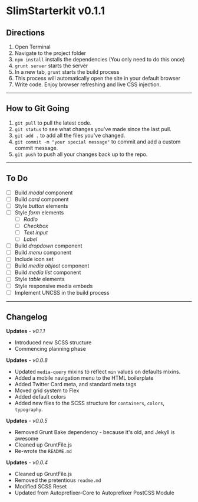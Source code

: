 # SlimStarterkit v0.1.1


## Directions  

1. Open Terminal  
2. Navigate to the project folder  
3. `npm install` installs the dependencies (You only need to do this once)  
4. `grunt server` starts the server  
5. In a new tab, `grunt` starts the build process  
6. This process will automatically open the site in your default browser  
7. Write code. Enjoy browser refreshing and live CSS injection.   

----

## How to Git Going

1. `git pull` to pull the latest code.
2. `git status` to see what changes you've made since the last pull.
3. `git add .` to add all the files you've changed.
4. `git commit -m "your special message"` to commit and add a custom commit message.
5. `git push` to push all your changes back up to the repo.

----

## To Do
- [ ] Build *modal* component
- [ ] Build *card* component
- [ ] Style *button* elements
- [ ] Style *form* elements
    - [ ] *Radio*
    - [ ] *Checkbox*
    - [ ] *Text input*
    - [ ] *Label*
- [ ] Build *dropdown* component
- [ ] Build *menu* component
- [ ] Include icon set
- [ ] Build *media object* component
- [ ] Build *media list* component
- [ ] Style *table* elements
- [ ] Style responsive media embeds
- [ ] Implement UNCSS in the build process

-----

## Changelog

__Updates__ - *v0.1.1*
- Introduced new SCSS structure
- Commencing planning phase

__Updates__ - *v0.0.8*
- Updated `media-query` mixins to reflect `min` values on defaults mixins.
- Added a mobile navigation menu to the HTML boilerplate
- Added Twitter Card meta, and standard meta tags
- Moved grid system to Flex
- Added default colors
- Added new files to the SCSS structure for `containers`, `colors`, `typography`.

__Updates__ - *v0.0.5*
- Removed Grunt Bake dependency - because it's old, and Jekyll is awesome
- Cleaned up GruntFile.js
- Re-wrote the `README.md`

__Updates__ - *v0.0.4*
- Cleaned up GruntFile.js
- Removed the pretentious `readme.md`
- Modified SCSS Reset
- Updated from Autoprefixer-Core to Autoprefixer PostCSS Module